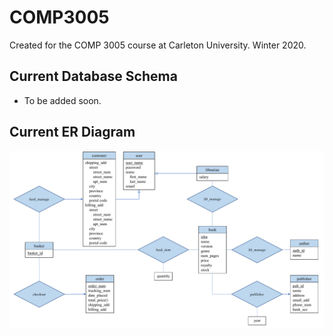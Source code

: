 # COMP3005
Created for the COMP 3005 course at Carleton University. Winter 2020.

## Current Database Schema
- To be added soon.

## Current ER Diagram
<p style="text-align:right">
<img src="ER Diagram/ER Diagram - Project - COMP3005.pdf" alt="ER Diagram">
</p>
